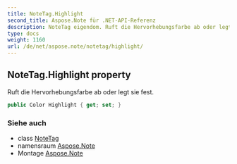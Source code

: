 ```yaml
---
title: NoteTag.Highlight
second_title: Aspose.Note für .NET-API-Referenz
description: NoteTag eigendom. Ruft die Hervorhebungsfarbe ab oder legt sie fest.
type: docs
weight: 1160
url: /de/net/aspose.note/notetag/highlight/
---
```

## NoteTag.Highlight property

Ruft die Hervorhebungsfarbe ab oder legt sie fest.

```csharp
public Color Highlight { get; set; }
```

### Siehe auch

* class [NoteTag](../)
* namensraum [Aspose.Note](../../notetag/)
* Montage [Aspose.Note](../../../)


